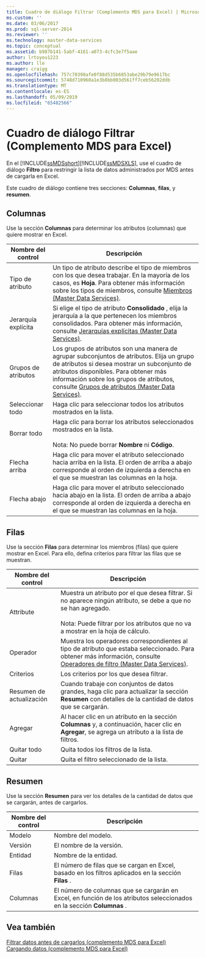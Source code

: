 ```yaml
---
title: Cuadro de diálogo Filtrar (Complemento MDS para Excel) | Microsoft Docs
ms.custom: ''
ms.date: 03/06/2017
ms.prod: sql-server-2014
ms.reviewer: ''
ms.technology: master-data-services
ms.topic: conceptual
ms.assetid: b987b141-5abf-4161-a073-4cfc3e7f5aae
author: lrtoyou1223
ms.author: lle
manager: craigg
ms.openlocfilehash: 757c70398afe0f88d535b6853abe29b79e9617bc
ms.sourcegitcommit: 5748d710960a1e3b8bb003d561ff7ceb56202ddb
ms.translationtype: MT
ms.contentlocale: es-ES
ms.lasthandoff: 05/09/2019
ms.locfileid: "65482566"
---
```

# <a name="filter-dialog-box-mds-add-in-for-excel"></a>Cuadro de diálogo Filtrar (Complemento MDS para Excel)
  En el [!INCLUDE[ssMDSshort](../../includes/ssmdsshort-md.md)][!INCLUDE[ssMDSXLS](../../includes/ssmdsxls-md.md)], use el cuadro de diálogo **Filtro** para restringir la lista de datos administrados por MDS antes de cargarla en Excel.  
  
 Este cuadro de diálogo contiene tres secciones: **Columnas**, **filas**, y **resumen**.  
  
## <a name="columns"></a>Columnas  
 Use la sección **Columnas** para determinar los atributos (columnas) que quiere mostrar en Excel.  
  
|Nombre del control|Descripción|  
|------------------|-----------------|  
|Tipo de atributo|Un tipo de atributo describe el tipo de miembros con los que desea trabajar. En la mayoría de los casos, es **Hoja**. Para obtener más información sobre los tipos de miembros, consulte [Miembros &#40;Master Data Services&#41;](../members-master-data-services.md).|  
|Jerarquía explícita|Si elige el tipo de atributo **Consolidado** , elija la jerarquía a la que pertenecen los miembros consolidados. Para obtener más información, consulte [Jerarquías explícitas &#40;Master Data Services&#41;](../explicit-hierarchies-master-data-services.md).|  
|Grupos de atributos|Los grupos de atributos son una manera de agrupar subconjuntos de atributos. Elija un grupo de atributos si desea mostrar un subconjunto de atributos disponibles. Para obtener más información sobre los grupos de atributos, consulte [Grupos de atributos &#40;Master Data Services&#41;](../attribute-groups-master-data-services.md).|  
|Seleccionar todo|Haga clic para seleccionar todos los atributos mostrados en la lista.|  
|Borrar todo|Haga clic para borrar los atributos seleccionados mostrados en la lista.<br /><br /> Nota: No puede borrar **Nombre** ni **Código**.|  
|Flecha arriba|Haga clic para mover el atributo seleccionado hacia arriba en la lista. El orden de arriba a abajo corresponde al orden de izquierda a derecha en el que se muestran las columnas en la hoja.|  
|Flecha abajo|Haga clic para mover el atributo seleccionado hacia abajo en la lista. El orden de arriba a abajo corresponde al orden de izquierda a derecha en el que se muestran las columnas en la hoja.|  
  
## <a name="rows"></a>Filas  
 Use la sección **Filas** para determinar los miembros (filas) que quiere mostrar en Excel. Para ello, defina criterios para filtrar las filas que se muestran.  
  
|Nombre del control|Descripción|  
|------------------|-----------------|  
|Attribute|Muestra un atributo por el que desea filtrar. Si no aparece ningún atributo, se debe a que no se han agregado.<br /><br /> Nota: Puede filtrar por los atributos que no va a mostrar en la hoja de cálculo.|  
|Operador|Muestra los operadores correspondientes al tipo de atributo que estaba seleccionado. Para obtener más información, consulte [Operadores de filtro &#40;Master Data Services&#41;](../filter-operators-master-data-services.md).|  
|Criterios|Los criterios por los que desea filtrar.|  
|Resumen de actualización|Cuando trabaje con conjuntos de datos grandes, haga clic para actualizar la sección **Resumen** con detalles de la cantidad de datos que se cargarán.|  
|Agregar|Al hacer clic en un atributo en la sección **Columnas** y, a continuación, hacer clic en **Agregar**, se agrega un atributo a la lista de filtros.|  
|Quitar todo|Quita todos los filtros de la lista.|  
|Quitar|Quita el filtro seleccionado de la lista.|  
  
## <a name="summary"></a>Resumen  
 Use la sección **Resumen** para ver los detalles de la cantidad de datos que se cargarán, antes de cargarlos.  
  
|Nombre del control|Descripción|  
|------------------|-----------------|  
|Modelo|Nombre del modelo.|  
|Versión|El nombre de la versión.|  
|Entidad|Nombre de la entidad.|  
|Filas|El número de filas que se cargan en Excel, basado en los filtros aplicados en la sección **Filas** .|  
|Columnas|El número de columnas que se cargarán en Excel, en función de los atributos seleccionados en la sección **Columnas** .|  
  
## <a name="see-also"></a>Vea también  
 [Filtrar datos antes de cargarlos &#40;complemento MDS para Excel&#41;](filter-data-before-exporting-mds-add-in-for-excel.md)   
 [Cargando datos &#40;complemento MDS para Excel&#41;](overview-exporting-data-to-excel-mds-add-in-for-excel.md)  
  
  

